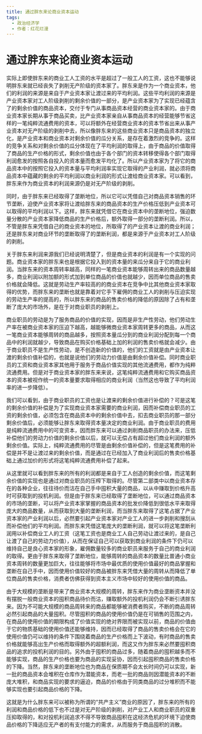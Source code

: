 ```yaml
---
title: 通过胖东来论商业资本运动
tags:
  - 政治经济学
  - 作者：红花烂漫
---
```

# 通过胖东来论商业资本运动

实际上即使胖东来的商业工人工资的水平是超过了一般工人的工资，这也不能够说明胖东来就已经丧失了剥削无产阶级的资本家了。胖东来是作为一个商业资本，他们的利润的来源是来自于产业资本家让渡过来的平均利润。这些平均利润的来源是产业资本家对工人阶级剥削的剩余价值的一部分，是产业资本家为了实现已经蕴含了的剩余价值的商品资本，交付于专门从事商品资本经营的商业资本家的。由于商业资本家长期从事于商品买卖，比产业资本家亲自从事商品资本的经营能够节省这样的一笔纯粹流通费用的资本，可以将额外在经营商业资本的资本节省出来从事产业资本对无产阶级的剥削中去，所以像胖东来的这些商业资本只是商品资本的独立化，是产业资本和商业资本对剩余价值的瓜分关系，是存在着激烈的竞争的。这样的竞争关系和对剩余价值的瓜分体现在了平均利润的取得上，由于商品的价值取得了商品的生产价格的形式，剩余价值也由于各个部门的资本转移使得各个部门取得利润愈发的按照各自投入的资本量而愈发平均化了。所以产业资本家为了将它的商品资本中的按照它投入的资本量与平均利润率实现它取得的产业利润，就必须将商品资本中蕴藏的剩余的平均利润以商业利润的形式让渡给商业资本家。可以看到，胖东来作为商业资本的利润来源仍是对无产阶级的剥削。

同时，由于胖东来已经取得了垄断地位，所以它可以凭借自己对商品资本销售的环节垄断，迫使产业资本家将让渡给胖东来的商品资本的生产价格压低到产业资本可以取得的平均利润以下。这样，胖东来就凭借它在商业资本中的垄断地位，强迫数量分散的产业资本家降低商品的生产价格后，额外取得一部分的垄断利润。所以，不管是胖东来凭借自己的商业资本的地位，所取得了的产业资本让渡的商业利润；还是胖东来对商业环节的垄断取得了的垄断利润，都是来源于产业资本对工人阶级的剥削。

关于胖东来利润来源我们已经说明清楚了，但是商业资本的利润是有一个实现的问题。商业资本家的胖东来也是根据它投入到的资本量的来瓜分来自于它的商业利润。当胖东来的资本周转率越高，同样的一笔商业资本能够周转出来的商品数量越多，商业利润以附加额的形式加到单位商品的价值也就越少，因而单位商品的售卖价格就会降低。这就是劳动生产率较高的的商业资本在竞争中比其他商业资本家取得的优势，而胖东来的垄断也就是靠着对它手下雇佣的商业工人的剥削与压迫实现的劳动生产率的提高的，所以胖东来的商品的售卖价格的降低的原因除了占有和垄断了庞大的市场外，是在于对商业职员的剥削上。

商业职员的劳动是为了服务商品的价值的实现，因而是非生产性劳动，他们劳动生产率在被商业资本家的压迫下越高，越能够微商业资本家周转更多的商品，从而这一笔商业资本能够周转的商品越多，按照资本量瓜分到的商业利润分配到每一个商品中的利润就越少，导致商品在购买价格基础上加的利润的售卖价格就会减少。由于商业职员不是生产性劳动，是不创造新的价值的，他们的工资就是由产业资本让渡的剩余价值补偿的，也就是说他们的劳动力价值是由剩余价值补偿。同时商业职员的工资和商业资本家其他用于服务于商品价值实现的其他流通费用，都作为纯粹流通费用。但是对于商业资本家的胖东来来说，这笔纯粹流通费用和它购买商品资本的资本被视作统一的资本量要求取得相应的商业利润（当然这也导致了平均利润率的进一步降低）。

我们可以看到，由于商业职员的工资也是让渡来的剩余价值进行补偿的？可是这笔的剩余价值的补偿是为了实现商业资本家需要的商业利润，因而补偿商业职员的工资的剩余价值，必须包含在商品资本中的剩余价值中去，扣去商业职员的那一部分剩余价值后，必须能够让胖东来取得资本量决定的商业利润。由于商业职员的费用是纯粹流通费用中的可变资本，因而胖东来可以通过剥削商品职员的办法来，压低补偿他们的劳动力价值的剩余价值以后，就可以无偿占有超过他们商业利润的额外剩余价值。实际上，纯粹流通费用的尽管是由剩余价值补偿的，但是这笔费用的补偿是并不是让渡过来的剩余价值，而是通过在已经加入了商业利润后的售卖价格基础上通过加价的形式将这笔纯粹流通费用补偿了起来。

从这里就可以看到胖东来的所有的利润都是来自于工人创造的剩余价值，而这笔剩余价值的实现也是通过对商业职员的压榨下取得的。尽管第二部类中以商业资本存在的各种企业，往往待价而沽在自己手中囤积大量的商品，以从中赚取到价格升高时可获取到的投机利润。但是由于胖东来已经取得了垄断地位，可以通过商品资本的市场的垄断，可以将产业资本家掌握的商品资本的批发价降低到很低水平来取得庞大的商品数量，从而获取到大量的垄断利润，而当胖东来取得了这笔占据了产业资本家的产业利润以后，必然要引起产业资本家对产业工人的进一步剥削和搜刮从而补偿他们的平均利润。而胖东来凭借这笔庞大的垄断利润，就可以将这笔垄断利润用以补偿商业工人的工资（这笔工资也是商业工人自己劳动让渡过来的，是自己让渡了自己的劳动力价值），从而在保证自己可以获取到商业利润的条件下仍可以维持自己是良心资本家的形象，雇佣数量较多的商业职员来服务于自己的商业利润的取得。更由于胖东来取得了垄断地位，能够周转的商品资本的数量比普通小商业资本周转的数量更加巨大，往往能够将市场中最优质的使用价值最好的商品掌握和垄断在自己手中，因而使用价值较好的商品被胖东来凭借大量的周转从而降低了单位商品的售卖价格，消费者仿佛获得到资本主义市场中较好的使用价值的商品。

由于大规模的垄断是带来了商业资本大规模的周转，胖东来作为商业垄断资本并没有摆脱一般商业资本的囤积商品待价而沽，赚取额外的投机利润仍会不断引诱胖东来。因为不可能大规模的商品周转来的商品都能够被消费者购买，不断的商品周转必然引起商品的大量囤积。尽管囤积的商品的使用价值仍是在可销售的范围之内，在商品的使用价值的期限构成了价值实现的绝对界限而被实现以前，商品的价值由于它的物质基础的使用价值还能够维持，因而已经取得了商品的售卖价格会在它的使用价值仍可以维持的条件下围绕着商品的生产价格而上下波动，有时商品的售卖价格就能够高出生产价格而取得额外的超额利润，而这又作为胖东来必然要囤积商品的追求的投机利润的目的。另外由于囤积的商品过多，随着商品的囤积越多而不能够实现，商品的生产价格也要为商品的实现妥协，因而引起囤积商品的售卖价格的下降。当然，胖东来的垄断地位也为商品在保质期不会太长时间仍可以实现，新一批的商品资本会堆积在仓库作为潜能资本，而老一批的商品则因潜能资本的不断庞大堆积，和商品实现的要求的逼迫，商品的价格由于同类商品的过分堆积而不能够实现也要引起商品价格的下降。

这就是为什么胖东来可以被称为所谓的“共产主义”商业的原因了，胖东来的所有的利润和商品价格的低下也不过是对无产阶级的剥削，对产业工人和商业职员的双重压抑取得的，和对投机利润追求不得不导致商品囤积在这经济危机的环境下迫使商品价格的下降适应无产者的有支付能力的需求，从而服务于商品囤积的消散。